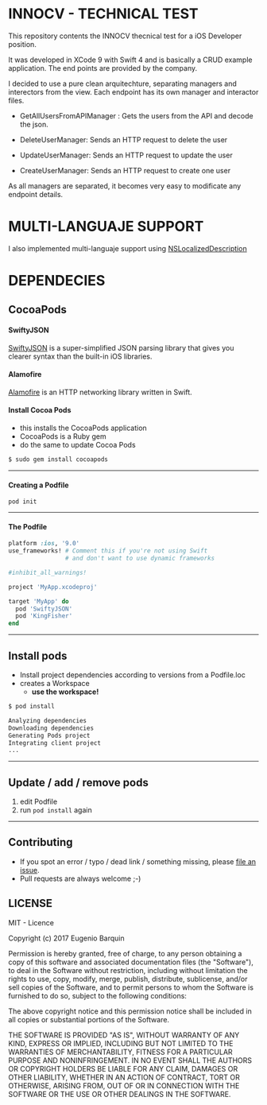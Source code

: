 # INNOCV - TECHNICAL TEST
This repository contents the INNOCV thecnical test for a iOS Developer position.


It was developed in XCode 9 with Swift 4 and is basically a CRUD example application. The end points are provided by the company.

I decided to use a pure clean arquitechture, separating managers and interectors from the view. Each endpoint has its own manager and interactor files.


* GetAllUsersFromAPIManager : Gets the users from the API and decode the json.

* DeleteUserManager: Sends an HTTP request to delete the user

* UpdateUserManager: Sends an HTTP request to update the user

* CreateUserManager: Sends an HTTP request to create one user

As all managers are separated, it becomes very easy to modificate any endpoint details.

# MULTI-LANGUAJE SUPPORT
I also implemented multi-languaje support using [NSLocalizedDescription](https://developer.apple.com/documentation/foundation/nslocalizedstring)

# DEPENDECIES
## CocoaPods

#### SwiftyJSON
[SwiftyJSON](https://github.com/SwiftyJSON/SwiftyJSON) is a super-simplified JSON parsing library that gives you clearer syntax than the built-in iOS libraries.

#### Alamofire

[Alamofire](https://github.com/Alamofire/Alamofire) is an HTTP networking library written in Swift.

#### Install Cocoa Pods

- this installs the CocoaPods application
- CocoaPods is a Ruby gem
- do the same to update Cocoa Pods

```bash
$ sudo gem install cocoapods
```

---


#### Creating a Podfile

```
pod init
```


---

#### The Podfile


```ruby
platform :ios, '9.0'
use_frameworks! # Comment this if you're not using Swift 
                # and don't want to use dynamic frameworks

#inhibit_all_warnings!

project 'MyApp.xcodeproj'

target 'MyApp' do
  pod 'SwiftyJSON'
  pod 'KingFisher'
end
```

---

## Install pods

- Install project dependencies according to versions from a Podfile.loc
- creates a Workspace
    - __use the workspace!__

```bash
$ pod install

Analyzing dependencies
Downloading dependencies
Generating Pods project
Integrating client project
...
```

---

## Update / add / remove pods

1. edit Podfile
1. run `pod install` again

---

## Contributing

- If you spot an error / typo / dead link / something missing, please [file an issue](https://github.com/ebarquin/twitterAtabix/issues).
- Pull requests are always welcome ;-)

## LICENSE

MIT - Licence

Copyright (c) 2017 Eugenio Barquin

Permission is hereby granted, free of charge, to any person obtaining a copy of this software and associated documentation files (the "Software"), to deal in the Software without restriction, including without limitation the rights to use, copy, modify, merge, publish, distribute, sublicense, and/or sell copies of the Software, and to permit persons to whom the Software is furnished to do so, subject to the following conditions:

The above copyright notice and this permission notice shall be included in all copies or substantial portions of the Software.

THE SOFTWARE IS PROVIDED "AS IS", WITHOUT WARRANTY OF ANY KIND, EXPRESS OR IMPLIED, INCLUDING BUT NOT LIMITED TO THE WARRANTIES OF MERCHANTABILITY, FITNESS FOR A PARTICULAR PURPOSE AND NONINFRINGEMENT. IN NO EVENT SHALL THE AUTHORS OR COPYRIGHT HOLDERS BE LIABLE FOR ANY CLAIM, DAMAGES OR OTHER LIABILITY, WHETHER IN AN ACTION OF CONTRACT, TORT OR OTHERWISE, ARISING FROM, OUT OF OR IN CONNECTION WITH THE SOFTWARE OR THE USE OR OTHER DEALINGS IN THE SOFTWARE.